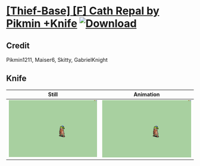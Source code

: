# [\[Thief-Base\] \[F\] Cath Repal by Pikmin +Knife](./) [![Download](https://img.shields.io/badge/Download--red?style=social&logo=github)](https://minhaskamal.github.io/DownGit/#/home?url=https://github.com/Klokinator/FE-Repo/tree/main/Battle%20Animations%2FInfantry%20-%20(Swd)%20Thieves%2C%20Rogues%2C%20Assassins%2F%5BThief-Base%5D%20%5BF%5D%20Cath%20Repal%20by%20Pikmin%20%2BKnife%2F1.%20Knife)

## Credit

Pikmin1211, Maiser6, Skitty, GabrielKnight

## Knife

| Still | Animation |
| :---: | :-------: |
| ![Knife still](./Knife_000.png) | ![Knife animation](./Knife.gif) |
